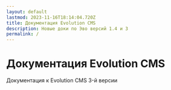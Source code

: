 ```yaml
---
layout: default
lastmod: 2023-11-16T18:14:04.720Z
title: Документация Evolution CMS
description: Новые доки по Эво версий 1.4 и 3
permalink: /
---
```


# Документация Evolution CMS

Документация к Evolution CMS 3-й версии
